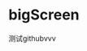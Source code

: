 <!--
 * @Author: 云乐
 * @Date: 2020-11-24 14:59:06
 * @LastEditTime: 2020-11-25 13:05:09
 * @LastEditors: 云乐
 * @Description: 
-->
# bigScreen
测试githubvvv